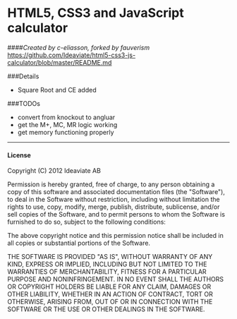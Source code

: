 # HTML5, CSS3 and JavaScript calculator
####*Created by c-eliasson, forked by fauverism*
https://github.com/Ideaviate/html5-css3-js-calculator/blob/master/README.md


###Details

- Square Root and CE added

###TODOs

- convert from knockout to angluar
- get the M+, MC, MR logic working
- get memory functioning properly

---


#### License 
Copyright (C) 2012 Ideaviate AB

Permission is hereby granted, free of charge, to any person obtaining a copy 
of this software and associated documentation files (the "Software"), to deal 
in the Software without restriction, including without limitation the rights 
to use, copy, modify, merge, publish, distribute, sublicense, and/or sell 
copies of the Software, and to permit persons to whom the Software is 
furnished to do so, subject to the following conditions:

The above copyright notice and this permission notice shall be included in all 
copies or substantial portions of the Software.

THE SOFTWARE IS PROVIDED "AS IS", WITHOUT WARRANTY OF ANY KIND, EXPRESS OR 
IMPLIED, INCLUDING BUT NOT LIMITED TO THE WARRANTIES OF MERCHANTABILITY, 
FITNESS FOR A PARTICULAR PURPOSE AND NONINFRINGEMENT. IN NO EVENT SHALL THE 
AUTHORS OR COPYRIGHT HOLDERS BE LIABLE FOR ANY CLAIM, DAMAGES OR OTHER LIABILITY, 
WHETHER IN AN ACTION OF CONTRACT, TORT OR OTHERWISE, ARISING FROM, OUT OF OR IN 
CONNECTION WITH THE SOFTWARE OR THE USE OR OTHER DEALINGS IN THE SOFTWARE.

